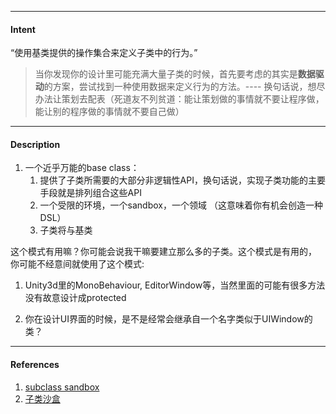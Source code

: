
---

#### Intent

“使用基类提供的操作集合来定义子类中的行为。”

> 当你发现你的设计里可能充满大量子类的时候，首先要考虑的其实是**数据驱动**的方案，尝试找到一种使用数据来定义行为的方法。---- 换句话说，想尽办法让策划去配表（死道友不列贫道：能让策划做的事情就不要让程序做，能让别的程序做的事情就不要自己做）

---

#### Description

1. 一个近乎万能的base class：
   1. 提供了子类所需要的大部分非逻辑性API，换句话说，实现子类功能的主要手段就是排列组合这些API
   2. 一个受限的环境，一个sandbox，一个领域 （这意味着你有机会创造一种DSL）
   3. 子类将与基类

这个模式有用嘛？你可能会说我干嘛要建立那么多的子类。这个模式是有用的， 你可能不经意间就使用了这个模式:

1. Unity3d里的MonoBehaviour, EditorWindow等，当然里面的可能有很多方法没有故意设计成protected

2. 你在设计UI界面的时候，是不是经常会继承自一个名字类似于UIWindow的类？

---

#### References

1. [subclass sandbox](http://gameprogrammingpatterns.com/subclass-sandbox.html)
2. [子类沙盒](https://tantiyin.gitbooks.io/gameprogrammingpatterns/42-子类沙盒.html)



